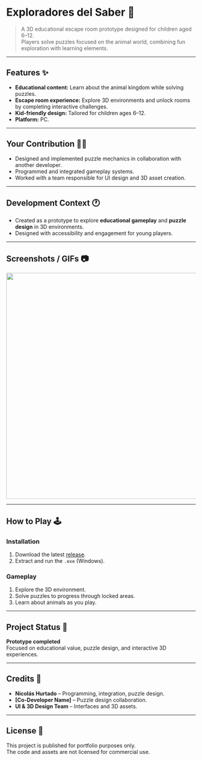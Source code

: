 # Exploradores del Saber 🐾

> A 3D educational escape room prototype designed for children aged 6–12.  
> Players solve puzzles focused on the animal world, combining fun exploration with learning elements.

---

## Features ✨
- **Educational content:** Learn about the animal kingdom while solving puzzles.
- **Escape room experience:** Explore 3D environments and unlock rooms by completing interactive challenges.
- **Kid-friendly design:** Tailored for children ages 6–12.
- **Platform:** PC.

---

## Your Contribution 👨‍💻
- Designed and implemented puzzle mechanics in collaboration with another developer.
- Programmed and integrated gameplay systems.
- Worked with a team responsible for UI design and 3D asset creation.

---

## Development Context 🕐
- Created as a prototype to explore **educational gameplay** and **puzzle design** in 3D environments.
- Designed with accessibility and engagement for young players.

---

## Screenshots / GIFs 📷
<p align="center">
  <img src="Docs/escaperoomGIF.gif" width="600">
</p>

---

## How to Play 🕹
### Installation
1. Download the latest [release](../../releases).
2. Extract and run the `.exe` (Windows).

### Gameplay
1. Explore the 3D environment.
2. Solve puzzles to progress through locked areas.
3. Learn about animals as you play.

---

## Project Status 🚧
**Prototype completed**  
Focused on educational value, puzzle design, and interactive 3D experiences.

---

## Credits 👥
- **Nicolás Hurtado** – Programming, integration, puzzle design.
- **[Co-Developer Name]** – Puzzle design collaboration.
- **UI & 3D Design Team** – Interfaces and 3D assets.

---

## License 📄
This project is published for portfolio purposes only.  
The code and assets are not licensed for commercial use.
